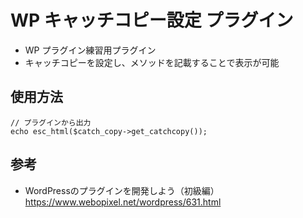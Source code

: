 # WP キャッチコピー設定 プラグイン
* WP プラグイン練習用プラグイン
* キャッチコピーを設定し、メソッドを記載することで表示が可能

## 使用方法
```
// プラグインから出力
echo esc_html($catch_copy->get_catchcopy());
```

## 参考
* WordPressのプラグインを開発しよう（初級編）  
https://www.webopixel.net/wordpress/631.html